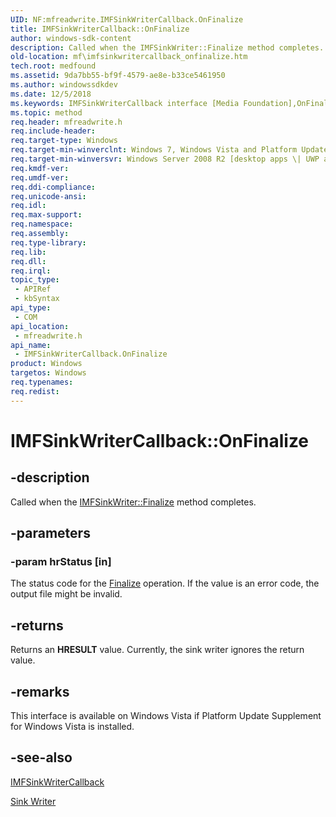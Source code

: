 ```yaml
---
UID: NF:mfreadwrite.IMFSinkWriterCallback.OnFinalize
title: IMFSinkWriterCallback::OnFinalize
author: windows-sdk-content
description: Called when the IMFSinkWriter::Finalize method completes.
old-location: mf\imfsinkwritercallback_onfinalize.htm
tech.root: medfound
ms.assetid: 9da7bb55-bf9f-4579-ae8e-b33ce5461950
ms.author: windowssdkdev
ms.date: 12/5/2018
ms.keywords: IMFSinkWriterCallback interface [Media Foundation],OnFinalize method, IMFSinkWriterCallback.OnFinalize, IMFSinkWriterCallback::OnFinalize, OnFinalize, OnFinalize method [Media Foundation], OnFinalize method [Media Foundation],IMFSinkWriterCallback interface, mf.imfsinkwritercallback_onfinalize, mfreadwrite/IMFSinkWriterCallback::OnFinalize
ms.topic: method
req.header: mfreadwrite.h
req.include-header: 
req.target-type: Windows
req.target-min-winverclnt: Windows 7, Windows Vista and Platform Update Supplement for Windows Vista [desktop apps \| UWP apps]
req.target-min-winversvr: Windows Server 2008 R2 [desktop apps \| UWP apps]
req.kmdf-ver: 
req.umdf-ver: 
req.ddi-compliance: 
req.unicode-ansi: 
req.idl: 
req.max-support: 
req.namespace: 
req.assembly: 
req.type-library: 
req.lib: 
req.dll: 
req.irql: 
topic_type:
 - APIRef
 - kbSyntax
api_type:
 - COM
api_location:
 - mfreadwrite.h
api_name:
 - IMFSinkWriterCallback.OnFinalize
product: Windows
targetos: Windows
req.typenames: 
req.redist: 
---
```


# IMFSinkWriterCallback::OnFinalize


## -description


Called when the <a href="https://msdn.microsoft.com/352e6679-0710-429a-a659-47044ab60773">IMFSinkWriter::Finalize</a> method completes.


## -parameters




### -param hrStatus [in]

The status code for the <a href="https://msdn.microsoft.com/352e6679-0710-429a-a659-47044ab60773">Finalize</a> operation. If the value is an error code, the output file might be invalid.


## -returns



Returns an <b>HRESULT</b> value. Currently, the sink writer ignores the return value.




## -remarks



This interface is available on Windows Vista if Platform Update Supplement for Windows Vista is installed.




## -see-also




<a href="https://msdn.microsoft.com/fa0295e6-473d-4304-9a7b-24584cade0a0">IMFSinkWriterCallback</a>



<a href="https://msdn.microsoft.com/23AF25B8-B94C-48BC-83D8-5863ACFFD4CA">Sink Writer</a>
 

 

